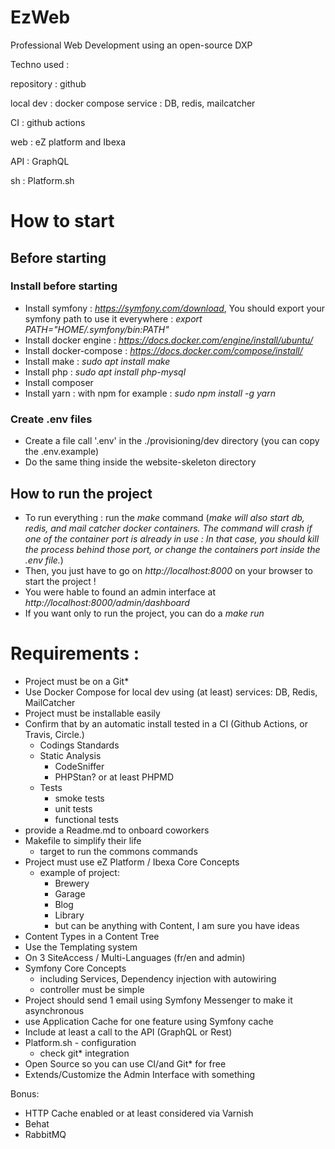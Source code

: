 # EzWeb
Professional Web Development using an open-source DXP

Techno used :

repository : github

local dev : docker compose service : DB, redis, mailcatcher

CI : github actions

web : eZ platform and Ibexa

API : GraphQL

sh : Platform.sh

# How to start
## Before starting
### Install before starting
- Install symfony : *https://symfony.com/download*, You should export your symfony path to use it everywhere : *export PATH="$HOME/.symfony/bin:$PATH"*
- Install docker engine : *https://docs.docker.com/engine/install/ubuntu/*
- Install docker-compose : *https://docs.docker.com/compose/install/*
- Install make : *sudo apt install make*
- Install php : *sudo apt install php-mysql*
- Install composer
- Install yarn : with npm for example : *sudo npm install -g yarn*

### Create .env files
- Create a file call '.env' in the ./provisioning/dev directory (you can copy the .env.example)
- Do the same thing inside the website-skeleton directory

## How to run the project
- To run everything : run the *make* command (*make will also start db, redis, and mail catcher docker containers. The command will crash if one of the container port is already in use : In that case, you should kill the process behind those port, or change the containers port inside the .env file.*)
- Then, you just have to go on *http://localhost:8000* on your browser to start the project !
- You were hable to found an admin interface at *http://localhost:8000/admin/dashboard*
- If you want only to run the project, you can do a *make run*

# Requirements :

- Project must be on a Git*
- Use Docker Compose for local dev using (at least) services: DB, Redis, MailCatcher
- Project must be installable easily
- Confirm that by an automatic install tested in a CI (Github Actions, or Travis, Circle.)
    - Codings Standards
    - Static Analysis
        - CodeSniffer
        - PHPStan? or at least PHPMD
    - Tests
        - smoke tests
        - unit tests
        - functional tests
- provide a Readme.md to onboard coworkers
- Makefile to simplify their life
    - target to run the commons commands
- Project must use eZ Platform / Ibexa Core Concepts 
    - example of project:
         - Brewery
         - Garage
         - Blog
         - Library
         - but can be anything with Content, I am sure you have ideas
- Content Types in a Content Tree
- Use the Templating system
- On 3 SiteAccess / Multi-Languages (fr/en and admin)
- Symfony Core Concepts
    - including Services, Dependency injection with autowiring
    - controller must be simple
- Project should send 1 email using Symfony Messenger to make it asynchronous
- use Application Cache for one feature using Symfony cache
- Include at least a call to the API (GraphQL or Rest)
- Platform.sh - configuration
    - check git* integration
- Open Source so you can use CI/and Git* for free
- Extends/Customize the Admin Interface with something

Bonus:
- HTTP Cache enabled or at least considered via Varnish
- Behat
- RabbitMQ
